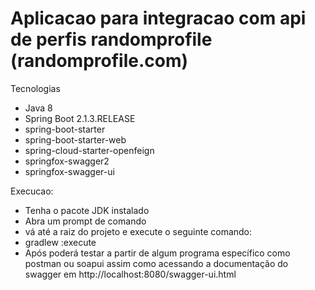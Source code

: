 # Aplicacao para integracao com api de perfis randomprofile (randomprofile.com) #

Tecnologias
* Java 8
* Spring Boot 2.1.3.RELEASE
* spring-boot-starter
* spring-boot-starter-web
* spring-cloud-starter-openfeign
* springfox-swagger2
* springfox-swagger-ui

Execucao:
* Tenha o pacote JDK instalado
* Abra um prompt de comando
* vá até a raiz do projeto e execute o seguinte comando:
* gradlew :execute
* Após poderá testar a partir de algum programa específico como postman ou soapui assim como acessando 
a documentação do swagger em http://localhost:8080/swagger-ui.html